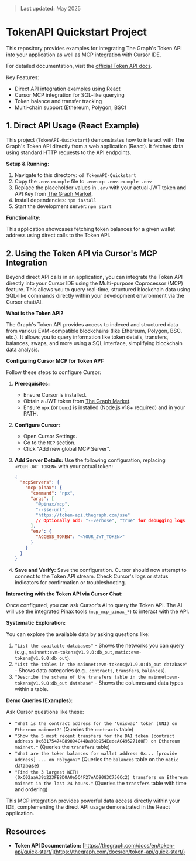 > **Last updated:** May 2025

# TokenAPI Quickstart Project

This repository provides examples for integrating The Graph's Token API into your application as well as MCP integration with Cursor IDE. 

For detailed documentation, visit the [official Token API docs](https://thegraph.com/docs/en/token-api/quick-start/).

Key Features:
- Direct API integration examples using React
- Cursor MCP integration for SQL-like querying
- Token balance and transfer tracking
- Multi-chain support (Ethereum, Polygon, BSC)

## 1. Direct API Usage (React Example)

This project (`TokenAPI-Quickstart`) demonstrates how to interact with The Graph's Token API directly from a web application (React). It fetches data using standard HTTP requests to the API endpoints.

**Setup & Running:**

1.  Navigate to this directory: `cd TokenAPI-Quickstart`
2.  Copy the `.env.example` file to `.env`: `cp .env.example .env`
3.  Replace the placeholder values in `.env` with your actual JWT token and API Key from [The Graph Market](https://thegraph.com/market/).
4.  Install dependencies: `npm install`
5.  Start the development server: `npm start`

**Functionality:**

This application showcases fetching token balances for a given wallet address using direct calls to the Token API.

## 2. Using the Token API via Cursor's MCP Integration

Beyond direct API calls in an application, you can integrate the Token API directly into your Cursor IDE using the Multi-purpose Coprocessor (MCP) feature. This allows you to query real-time, structured blockchain data using SQL-like commands directly within your development environment via the Cursor chat/AI.

**What is the Token API?**

The Graph's Token API provides access to indexed and structured data from various EVM-compatible blockchains (like Ethereum, Polygon, BSC, etc.). It allows you to query information like token details, transfers, balances, swaps, and more using a SQL interface, simplifying blockchain data analysis.

**Configuring Cursor MCP for Token API:**

Follow these steps to configure Cursor:

1.  **Prerequisites:**
    *   Ensure Cursor is installed.
    *   Obtain a JWT token from [The Graph Market](https://thegraph.com/market/).
    *   Ensure `npx` (or `bunx`) is installed (Node.js v18+ required) and in your PATH.

2.  **Configure Cursor:**
    *   Open Cursor Settings.
    *   Go to the `MCP` section.
    *   Click "Add new global MCP Server".

3.  **Add Server Details:**
    Use the following configuration, replacing `<YOUR_JWT_TOKEN>` with your actual token:

    ```json
    {
      "mcpServers": {
        "mcp-pinax": {
          "command": "npx",
          "args": [
            "@pinax/mcp",
            "--sse-url",
            "https://token-api.thegraph.com/sse"
            // Optionally add: "--verbose", "true" for debugging logs
          ],
          "env": {
            "ACCESS_TOKEN": "<YOUR_JWT_TOKEN>"
          }
        }
      }
    }
    ```

4.  **Save and Verify:** Save the configuration. Cursor should now attempt to connect to the Token API stream. Check Cursor's logs or status indicators for confirmation or troubleshooting.

**Interacting with the Token API via Cursor Chat:**

Once configured, you can ask Cursor's AI to query the Token API. The AI will use the integrated Pinax tools (`mcp_mcp_pinax_*`) to interact with the API.

**Systematic Exploration:**

You can explore the available data by asking questions like:

1.  `"List the available databases"` - Shows the networks you can query (e.g., `mainnet:evm-tokens@v1.9.0:db_out`, `matic:evm-tokens@v1.9.0:db_out`).
2.  `"List the tables in the mainnet:evm-tokens@v1.9.0:db_out database"` - Shows data categories (e.g., `contracts`, `transfers`, `balances`).
3.  `"Describe the schema of the transfers table in the mainnet:evm-tokens@v1.9.0:db_out database"` - Shows the columns and data types within a table.

**Demo Queries (Examples):**

Ask Cursor questions like these:

*   `"What is the contract address for the 'Uniswap' token (UNI) on Ethereum mainnet?"` (Queries the `contracts` table)
*   `"Show the 5 most recent transfers for the DAI token (contract address 0x6B175474E89094C44Da98b954EedeAC495271d0F) on Ethereum mainnet."` (Queries the `transfers` table)
*   `"What are the token balances for wallet address 0x... [provide address] ... on Polygon?"` (Queries the `balances` table on the `matic` database)
*   `"Find the 3 largest WETH (0xC02aaA39b223FE8D0A0e5C4F27eAD9083C756Cc2) transfers on Ethereum mainnet in the last 24 hours."` (Queries the `transfers` table with time and ordering)

This MCP integration provides powerful data access directly within your IDE, complementing the direct API usage demonstrated in the React application.

## Resources

- **Token API Documentation:** [https://thegraph.com/docs/en/token-api/quick-start/](https://thegraph.com/docs/en/token-api/quick-start/)
